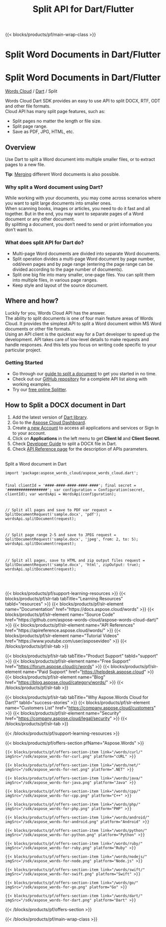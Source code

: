 ﻿---
title: Split API for Dart/Flutter  
description: Split Word Documents in Dart/Flutter with Cloud API. Split a document into PDF, JPEG, DOCX
weight: 40
url: /dart/split
---

{{< blocks/products/pf/main-wrap-class >}}
<div id="fh">
<div class="container">
<div class="row">
<h1>Split Word Documents in Dart/Flutter</h1>
</div>
</div>
</div>
<div class="wmh">
<div class="container">
<div class="row">
<h1>Split Word Documents in Dart/Flutter</h1>
</div>
</div>
</div>
<div id="fm" data-nosnippet="">
<div class="container">
<div class="row">
<p class="navbar-text"><a href="/words/family/">Words Cloud</a> / <a id="sdk" href="/words/dart/"> Dart</a> / Split</p>
</div>
</div>
</div>
<div class="wgray">
<div class="container">
<div class="row">
<div class="w"><p>Words Cloud Dart SDK provides an easy to use API to split DOCX, RTF, ODT and other file formats.<br/>
	Cloud API has many split page features, such as:</p>
<ul>
<li>Split pages no matter the length or file size.</li>
<li>Split page range.</li>
<li>Save as PDF, JPG, HTML, etc.</li>
</ul>
<h2>Overview</h2>
<p>Use Dart to split a Word document into multiple smaller files, or to extract pages to a new file.</p>
<p><strong>Tip</strong>: <a href="/words/dart/merge" target="_blank">Merging</a> different Word documents is also possible.<br/>
</p>
<h3>Why split a Word document using Dart?</h3>
<p>While working with your documents, you may come across scenarios where you want to split large documents into smaller
	ones.<br/>
	When scanning books, images or articles, you need to do it fast and all together. But in the end, you may want to
	separate pages
	of a Word document or any other document.<br/>
	By splitting a document, you don’t need to send or print information you don’t want to.</p>
<h3>What does split API for Dart do?</h3>
<ul>
<li>Multi-page Word documents are divided into separate Word documents.</li>
<li>Split operation divides a multi-page Word document by page number, odd/even pages and by page range (entering the
		page range can be divided according to the page number of documents).
	</li>
<li>Split one big file into many smaller, one-page files. You can split them into multiple files, in various page
		ranges.
	</li>
<li>Keep style and layout of the source document.</li>
</ul>
<h2>Where and how?</h2>
<p>Luckily for you, Words Cloud API has the answer.<br/>
	The ability to split documents is one of four main feature areas of Words Cloud. It provides the simplest API
	to split a Word document within MS Word documents or other file formats.<br/>
	Using an API client is the quickest way for a Dart developer to speed up the development. API takes care of
	low-level details to make requests and handle responses.
	And this lets you focus on writing code specific to your particular project.<br/>
</p>
<h3>Getting Started</h3>
<ul>
<li>Go through our <a href="https://docs.aspose.cloud/display/wordscloud/Splitting+a+Document" target="_blank">guide
		to split a document</a> to get you started in no time.
	</li>
<li>Check out our <a href="https://github.com/aspose-words-cloud/aspose-words-cloud-dart" target="_blank">GitHub repository</a> for a complete API list along with
		working examples.
	</li>
<li>Try our <a href="http://products.aspose.app/words/splitter" target="_blank">free online Splitter</a>.</li>
</ul>
<h2>How to Split a DOCX document in Dart</h2>
<ol>
<li>Add the latest version of <a href="https://github.com/aspose-words-cloud/aspose-words-cloud-dart" target="_blank" rel="noopener">Dart library</a>.</li>	<li>Go to the <a href="https://dashboard.aspose.cloud/" target="_blank">Aspose Cloud Dashboard</a>.</li>
<li>Create <a href="https://docs.aspose.cloud/display/storagecloud/Creating+and+Managing+Account" target="_blank">a
		new Account</a> to access all applications and services or Sign In to your account.
	</li>
<li>Click on <strong>Applications</strong> in the left menu to get <strong>Client Id</strong> and <strong>Client Secret</strong>.</li>
<li>Check <a href="https://docs.aspose.cloud/display/wordscloud/Splitting+a+Document" target="_blank">Developer
		Guide</a> to split a DOCX file in Dart.
	</li>
<li>Check <a href="https://apireference.aspose.cloud/words/#/Split" target="_blank">API Reference page</a> for the
		description of APIs parameters.
	</li>
</ol>
<br/>
<div class="codeblock nf">
<div class="codeheader">Split a Word document in Dart</div>
<pre data-nosnippet><code class="dart hljs" >import 'package:aspose_words_cloud/aspose_words_cloud.dart';

final clientId = '####-####-####-####-####';
final secret = '##################';
var configuration = Configuration(secret, clientId);
var wordsApi = WordsApi(configuration);

// Split all pages and save to PDF
var request = SplitDocumentRequest('sample.docx', 'pdf');
wordsApi.splitDocument(request);

// Split page range 2-5 and save to JPEG
request = SplitDocumentRequest('sample.docx', 'jpeg', from: 2, to: 5);
wordsApi.splitDocument(request);

// Split all pages, save to HTML and zip output files
request = SplitDocumentRequest('sample.docx', 'html', zipOutput: true);
wordsApi.splitDocument(request);
</code></pre>
</div>
<br /><br /></div>
</div>
</div>
{{< blocks/products/pf/support-learning-resources >}}
{{< blocks/products/pf/slr-tab tabTitle="Learning Resources" tabId="resources" >}}
{{< blocks/products/pf/slr-element name="Documentation" href="https://docs.aspose.cloud/words" >}}
{{< blocks/products/pf/slr-element name="Source Code" href="https://github.com/aspose-words-cloud/aspose-words-cloud-dart/" >}}
{{< blocks/products/pf/slr-element name="API References" href="https://apireference.aspose.cloud/words/" >}}
{{< blocks/products/pf/slr-element name="Tutorial Videos" href="https://www.youtube.com/user/asposevideo" >}}
{{< /blocks/products/pf/slr-tab >}}

{{< blocks/products/pf/slr-tab tabTitle="Product Support" tabId="support" >}}
{{< blocks/products/pf/slr-element name="Free Support" href="https://forum.aspose.cloud/c/words" >}}
{{< blocks/products/pf/slr-element name="Paid Support" href="https://helpdesk.aspose.cloud" >}}
{{< blocks/products/pf/slr-element name="Blog" href="https://blog.aspose.cloud/category/words/" >}}
{{< /blocks/products/pf/slr-tab >}}

{{< blocks/products/pf/slr-tab tabTitle="Why Aspose.Words Cloud for Dart?" tabId="success-stories" >}}
{{< blocks/products/pf/slr-element name="Customers List" href="https://company.aspose.cloud/customers" >}}
{{< blocks/products/pf/slr-element name="Security" href="https://company.aspose.cloud/legal/security" >}}
{{< /blocks/products/pf/slr-tab >}}

{{< /blocks/products/pf/support-learning-resources >}}

{{< blocks/products/pf/offers-section pfName="Aspose.Words" >}}

    {{< blocks/products/pf/offers-section-item link="/words/curl/" imgSrc="/sdk/aspose_words-for-curl.png" platform="cURL" >}}
	
    {{< blocks/products/pf/offers-section-item link="/words/net/" imgSrc="/sdk/aspose_words-for-net.png" platform=".NET" >}}
	
    {{< blocks/products/pf/offers-section-item link="/words/java/" imgSrc="/sdk/aspose_words-for-java.png" platform="Java" >}}
	
	{{< blocks/products/pf/offers-section-item link="/words/cpp/" imgSrc="/sdk/aspose_words-for-cpp.png" platform="C++" >}}
	
    {{< blocks/products/pf/offers-section-item link="/words/php/" imgSrc="/sdk/aspose_words-for-php.png" platform="PHP" >}}
	
	{{< blocks/products/pf/offers-section-item link="/words/android/" imgSrc="/sdk/aspose_words-for-android.png" platform="Android" >}}
	
    {{< blocks/products/pf/offers-section-item link="/words/python/" imgSrc="/sdk/aspose_words-for-python.png" platform="Python" >}}
	
    {{< blocks/products/pf/offers-section-item link="/words/ruby/" imgSrc="/sdk/aspose_words-for-ruby.png" platform="Ruby" >}}
	
    {{< blocks/products/pf/offers-section-item link="/words/nodejs/" imgSrc="/sdk/aspose_words-for-node.png" platform="Node.js" >}}
	
	{{< blocks/products/pf/offers-section-item link="/words/swift/" imgSrc="/sdk/aspose_words-for-swift.png" platform="Swift" >}}
	
	{{< blocks/products/pf/offers-section-item link="/words/go/" imgSrc="/sdk/aspose_words-for-go.png" platform="Go" >}}

    {{< blocks/products/pf/offers-section-item link="/words/dart/" imgSrc="/sdk/aspose_words-for-dart.png" platform="Dart" >}}
{{< /blocks/products/pf/offers-section >}}

{{< /blocks/products/pf/main-wrap-class >}}
